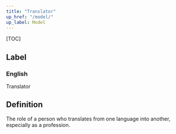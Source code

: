 ```yaml
---
title: "Translator"
up_href: "/model/"
up_label: Model
---
```


[TOC]

## Label

### English
Translator


## Definition
The role of a person who translates from one language into another, especially as a profession. 


    
